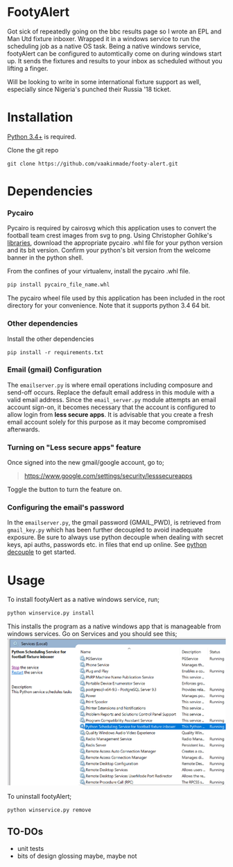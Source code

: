 # FootyAlert
Got sick of repeatedly going on the bbc results page so I wrote an EPL and Man Utd fixture inboxer. Wrapped it in a windows service to run the scheduling job as a native OS task. Being a native windows service, footyAlert can be configured to automtically come on during windows start up. It sends the fixtures and results to your inbox as scheduled without you lifting a finger.

Will be looking to write in some international fixture support as well, especially since Nigeria's punched their Russia '18 ticket.

# Installation
[Python 3.4+](https://www.python.org/downloads/) is required.

Clone the git repo
```
git clone https://github.com/vaakinmade/footy-alert.git
```

# Dependencies

### Pycairo
Pycairo is required by cairosvg which this application uses to convert the football team crest images from svg to png. Using Christopher Gohlke's [libraries](https://www.lfd.uci.edu/~gohlke/pythonlibs/), download the appropriate pycairo .whl file for your python version and its bit version. Confirm your python's bit version from the welcome banner in the python shell.

From the confines of your virtualenv, install the pycairo .whl file.

```python
pip install pycairo_file_name.whl
```
The pycairo wheel file used by this application has been included in the root directory for your convenience. Note that it supports python 3.4 64 bit.

### Other dependencies

Install the other dependencies
```
pip install -r requirements.txt
```

### Email (gmail) Configuration
The `emailserver.py` is where email operations including composure and send-off occurs. Replace the default email address in this module with a valid email address. Since the `email_server.py` module attempts an email account sign-on, it becomes necessary that the account is configured to allow login from **less secure apps**. It is advisable that you create a fresh email account solely for this purpose as it may become compromised afterwards.

### Turning on "Less secure apps" feature
Once signed into the new gmail/google account, go to;
> https://www.google.com/settings/security/lesssecureapps

Toggle the button to turn the feature on.

### Configuring the email's password 
In the `emailserver.py`, the gmail password (GMAIL_PWD), is retrieved from `gmail_key.py` which has been further decoupled to avoid inadequate exposure. Be sure to always use python decouple when dealing with secret keys, api auths, passwords etc. in files that end up online. See [python decouple](https://pypi.python.org/pypi/python-decouple) to get started.

# Usage
To install footyAlert as a native windows service, run;
```python
python winservice.py install
```
This installs the program as a native windows app that is manageable from windows services. Go on Services and you should see this;
![Windows Services](screenshots/FootyAlert3Capture.PNG)  

To uninstall footyAlert;
```python
python winservice.py remove
```

## TO-DOs
- unit tests
- bits of design glossing maybe, maybe not 

